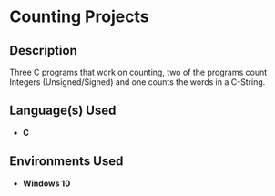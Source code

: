 <h1>Counting Projects</h1>

<h2>Description</h2>
Three C programs that work on counting, two of the programs count Integers (Unsigned/Signed) and one counts the words in a C-String.
<br />


<h2>Language(s) Used</h2>

- <b>C</b> 

<h2>Environments Used </h2>

- <b>Windows 10</b>

